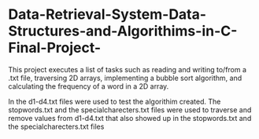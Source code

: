 # Data-Retrieval-System-Data-Structures-and-Algorithims-in-C-Final-Project-
This project executes a list of tasks such as reading and writing to/from a .txt file, traversing 2D arrays, implementing a bubble sort algorithm, and calculating the frequency of a word in a 2D array.

In the d1-d4.txt files were used to test the algorithim created. The stopwords.txt and the specialcharecters.txt files were used to traverse and remove values from d1-d4.txt that also showed up in the stopwords.txt and the specialcharecters.txt files 
